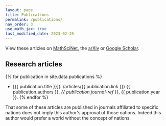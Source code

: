 ```yaml
---
layout: page
title: Publications
permalink: /publications/
nav_order: 3
use_math_jax: true
last_modified_date: 2023-02-25
---
```


View these articles on 
[MathSciNet](http://www.ams.org/mathscinet/search/publications.html?pg1=INDI&amp;s1=805760), 
the [arXiv](https://arxiv.org/a/butterley_o_1.html)
or 
[Google Scholar](https://scholar.google.it/citations?user=GcZp0pgAAAAJ).

## Research articles

{% for publication in site.data.publications %}
- [{{ publication.title }}](../articles/{{ publication.link }}) {{ publication.authors }}. *{{ publication.journal-ref }}*,   {{ publication.year }}.
{% endfor %}

That some of these articles are published in journals affiliated to specific nations does not imply this author's approval of those nations. 
Indeed this author would prefer a world without the concept of nations.

<!-- Open data is a great idea and would me that everything required to replicate results is freely available. 
Would be great to have a link where the published versions of every document cited by this author are available. -->
